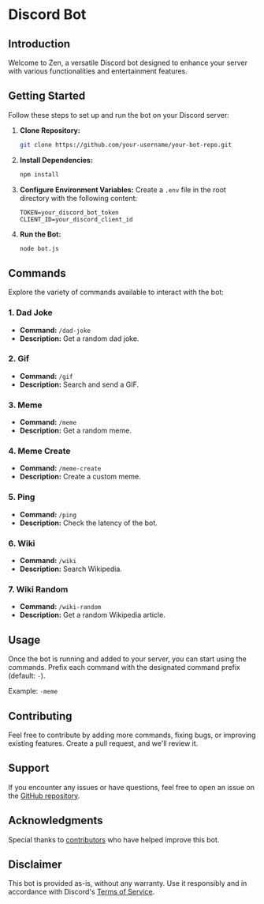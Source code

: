 # Discord Bot

## Introduction
Welcome to Zen, a versatile Discord bot designed to enhance your server with various functionalities and entertainment features.

## Getting Started
Follow these steps to set up and run the bot on your Discord server:

1. **Clone Repository:**
   ```bash
   git clone https://github.com/your-username/your-bot-repo.git
   ```

2. **Install Dependencies:**
   ```bash
   npm install
   ```

3. **Configure Environment Variables:**
   Create a `.env` file in the root directory with the following content:
   ```
   TOKEN=your_discord_bot_token
   CLIENT_ID=your_discord_client_id
   ```

4. **Run the Bot:**
   ```bash
   node bot.js
   ```

## Commands
Explore the variety of commands available to interact with the bot:

### 1. Dad Joke
- **Command:** `/dad-joke`
- **Description:** Get a random dad joke.

### 2. Gif
- **Command:** `/gif`
- **Description:** Search and send a GIF.

### 3. Meme
- **Command:** `/meme`
- **Description:** Get a random meme.

### 4. Meme Create
- **Command:** `/meme-create`
- **Description:** Create a custom meme.

### 5. Ping
- **Command:** `/ping`
- **Description:** Check the latency of the bot.

### 6. Wiki
- **Command:** `/wiki`
- **Description:** Search Wikipedia.

### 7. Wiki Random
- **Command:** `/wiki-random`
- **Description:** Get a random Wikipedia article.

## Usage
Once the bot is running and added to your server, you can start using the commands. Prefix each command with the designated command prefix (default: `-`).

Example: `-meme`

## Contributing
Feel free to contribute by adding more commands, fixing bugs, or improving existing features. Create a pull request, and we'll review it.

## Support
If you encounter any issues or have questions, feel free to open an issue on the [GitHub repository](https://github.com/your-username/your-bot-repo/issues).

## Acknowledgments
Special thanks to [contributors](https://github.com/your-username/your-bot-repo/graphs/contributors) who have helped improve this bot.

## Disclaimer
This bot is provided as-is, without any warranty. Use it responsibly and in accordance with Discord's [Terms of Service](https://discord.com/terms).
